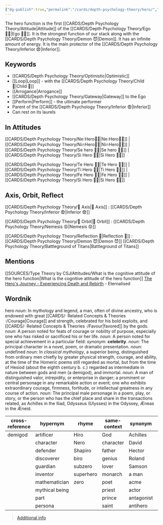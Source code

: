 ```yaml
---
{"dg-publish":true,"permalink":"/cards/depth-psychology-theory/hero/","noteIcon":"","created":"2022-12-27T21:08:31.010+01:00","updated":"2023-04-14T15:28:41.751+02:00"}
---
```



The hero function is the first [[CARDS/Depth Psychology Theory/Attitude\|Attitude]] of the [[CARDS/Depth Psychology Theory/Ego 🙋‍♂️\|Ego 🙋‍♂️]]. 
It is the strongest function of our stack along with the [[CARDS/Depth Psychology Theory/Demon 😈\|Demon]]. 
It has an infinite amount of energy. 
It is the main protector of the [[CARDS/Depth Psychology Theory/Inferior 😨\|Inferior]]. 

## Keywords
- [[CARDS/Depth Psychology Theory/Optimistic\|Optimistic]]
- [[Loop\|Loop]] - with the [[CARDS/Depth Psychology Theory/Child 👼\|Child 👼]]
- [[Arrogance\|Arrogance]]
- [[CARDS/Depth Psychology Theory/Gateway\|Gateway]] to the Ego
- [[Perform\|Perform]] - the ultimate performer
- Parent of the [[CARDS/Depth Psychology Theory/Inferior 😨\|Inferior]] 
- Can rest on its laurels 

## In Attitudes

[[CARDS/Depth Psychology Theory/Ne💧Hero🦸‍♂️\|Ne💧Hero🦸‍♂️]] | [[CARDS/Depth Psychology Theory/Ni🔥Hero🦸‍♂️\|Ni🔥Hero🦸‍♂️]] | [[CARDS/Depth Psychology Theory/Se hero 🦸‍♂️\|Se hero 🦸‍♂️]] | [[CARDS/Depth Psychology Theory/Si Hero 🦸‍♂️\|Si Hero 🦸‍♂️]]

[[CARDS/Depth Psychology Theory/Te Hero 🦸‍♂️\|Te Hero 🦸‍♂️]] | [[CARDS/Depth Psychology Theory/Ti Hero 🦸‍♂️\|Ti Hero 🦸‍♂️]] | [[CARDS/Depth Psychology Theory/Fe Hero 🦸‍♂️\|Fe Hero 🦸‍♂️]] | [[CARDS/Depth Psychology Theory/Si Hero 🦸‍♂️\|Si Hero 🦸‍♂️]]

## Axis, Orbit, Reflect

[[CARDS/Depth Psychology Theory/🧲 Axis\|🧲 Axis]] : [[CARDS/Depth Psychology Theory/Inferior 😨\|Inferior 😨]]

[[CARDS/Depth Psychology Theory/🔄 Orbit\|🔄 Orbit]] : [[CARDS/Depth Psychology Theory/Nemesis 😟\|Nemesis 😟]]

[[CARDS/Depth Psychology Theory/Reflection 🔀\|Reflection 🔀]] : [[CARDS/Depth Psychology Theory/Demon 😈\|Demon 😈]]
[[CARDS/Depth Psychology Theory/Battleground of Titans\|Battleground of Titans]]

## Mentions 
[[SOURCES/Type Theory by CSJ/Attitudes/What is the cognitive attitude of the hero function\|What is the cognitive attitude of the hero function]]
[The Hero's Journey - Experiencing Death and Rebirth](https://www.youtube.com/watch?v=tssOG2rS1AA) - Eternalised

## Wordnik
hero
*noun*: In mythology and legend, a man, often of divine ancestry, who is endowed with great [[CARDS/· Related Concepts & Theories ·/Courage\|Courage]] and strength, celebrated for his bold exploits, and [[CARDS/· Related Concepts & Theories ·/Favour\|favored]] by the gods.
*noun*: A person noted for feats of courage or nobility of purpose, especially one who has risked or sacrificed his or her life.
*noun*: A person noted for special achievement in a particular field: <i>synonym</i>: <strong> celebrity</strong>.
*noun*: The principal character in a novel, poem, or dramatic presentation.
*noun*: undefined
*noun*: In <em>classical mythology</em>, a superior being, distinguished from ordinary men chiefly by greater physical strength, courage, and ability, at the time of the Homeric poems still regarded as mortal, but from the time of Hesiod (about the eighth century <sc>b. c.</sc>) regarded as intermediate in nature between gods and men (a demigod), and immortal.
*noun*: A man of distinguished valor, intrepidity, or enterprise in danger; a prominent or central personage in any remarkable action or event; one who exhibits extraordinary courage, firmness, fortitude, or intellectual greatness in any course of action.
*noun*: The principal male personage in a poem, play, or story, or the person who has the chief place and share in the transactions related, as Achilles in the Iliad, Odysseus (Ulysses) in the Odyssey, Æneas in the Æneid.

| cross-reference |hypernym |rhyme |same-context |synonym |variant |
| --- | --- | --- | --- | --- | --- |
| demigod | artificer | Hiro | God | Achilles | heroes |
|  | character | Nero | character | David |  |
|  | defender | Shapiro | father | Hector |  |
|  | discoverer | biro | genius | Roland |  |
|  | guardian | subzero | lover | Samson |  |
|  | inventor | superhero | monarch | a man |  |
|  | mathematician | zero | poet | acme |  |
|  | mythical being |  | priest | actor |  |
|  | part |  | prince | antagonist |  |
|  | persona |  | saint | antihero |  |

> [Additional info](https://www.wordnik.com/words/hero)

